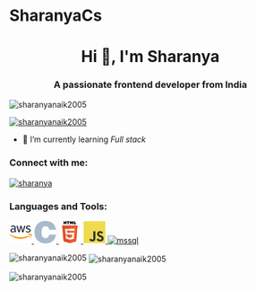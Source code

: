 # SharanyaCs
<h1 align="center">Hi 👋, I'm Sharanya</h1>
<h3 align="center">A passionate frontend developer from India</h3>

<p align="left"> <img src="https://komarev.com/ghpvc/?username=sharanyanaik2005&label=Profile%20views&color=0e75b6&style=flat" alt="sharanyanaik2005" /> </p>

<p align="left"> <a href="https://github.com/ryo-ma/github-profile-trophy"><img src="https://github-profile-trophy.vercel.app/?username=sharanyanaik2005" alt="sharanyanaik2005" /></a> </p>

- 🌱 I’m currently learning *Full stack*

<h3 align="left">Connect with me:</h3>
<p align="left">
<a href="https://linkedin.com/in/sharanya" target="blank"><img align="center" src="https://raw.githubusercontent.com/rahuldkjain/github-profile-readme-generator/master/src/images/icons/Social/linked-in-alt.svg" alt="sharanya" height="30" width="40" /></a>
</p>

<h3 align="left">Languages and Tools:</h3>
<p align="left"> <a href="https://aws.amazon.com" target="_blank" rel="noreferrer"> <img src="https://raw.githubusercontent.com/devicons/devicon/master/icons/amazonwebservices/amazonwebservices-original-wordmark.svg" alt="aws" width="40" height="40"/> </a> <a href="https://www.cprogramming.com/" target="_blank" rel="noreferrer"> <img src="https://raw.githubusercontent.com/devicons/devicon/master/icons/c/c-original.svg" alt="c" width="40" height="40"/> </a> <a href="https://www.w3.org/html/" target="_blank" rel="noreferrer"> <img src="https://raw.githubusercontent.com/devicons/devicon/master/icons/html5/html5-original-wordmark.svg" alt="html5" width="40" height="40"/> </a> <a href="https://developer.mozilla.org/en-US/docs/Web/JavaScript" target="_blank" rel="noreferrer"> <img src="https://raw.githubusercontent.com/devicons/devicon/master/icons/javascript/javascript-original.svg" alt="javascript" width="40" height="40"/> </a> <a href="https://www.microsoft.com/en-us/sql-server" target="_blank" rel="noreferrer"> <img src="https://www.svgrepo.com/show/303229/microsoft-sql-server-logo.svg" alt="mssql" width="40" height="40"/> </a> </p>

<p><img align="left" src="https://github-readme-stats.vercel.app/api/top-langs?username=sharanyanaik2005&show_icons=true&locale=en&layout=compact" alt="sharanyanaik2005" /></p>

<p>&nbsp;<img align="center" src="https://github-readme-stats.vercel.app/api?username=sharanyanaik2005&show_icons=true&locale=en" alt="sharanyanaik2005" /></p>

<p><img align="center" src="https://github-readme-streak-stats.herokuapp.com/?user=sharanyanaik2005&" alt="sharanyanaik2005" /></p>
